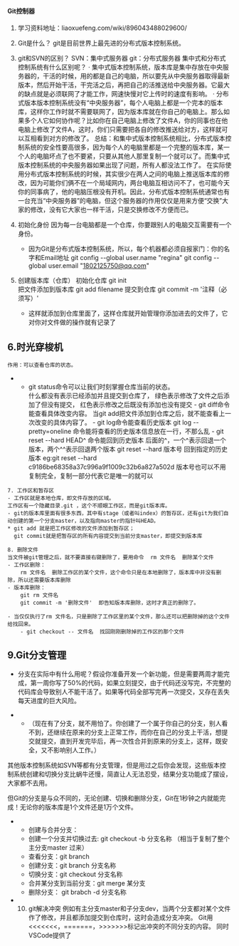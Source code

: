 #### Git控制器

1. 学习资料地址：liaoxuefeng.com/wiki/896043488029600/
2. Git是什么？
    git是目前世界上最先进的分布式版本控制系统。
3. git和SVN的区别？
    SVN：集中式服务器
    git：分布式服务器
    集中式和分布式控制系统有什么区别呢？
       · 集中式版本控制系统，版本库是集中存放在中央服务器的，干活的时候，用的都是自己的电脑，所以要先从中央服务器取得最新版本，然后开始干活，干完活之后，再把自己的活推送给中央服务器。它最大的缺点就是必须联网了才能工作，网速快慢对它上传时的速度有影响。
       · 分布式版本版本控制系统没有“中央服务器”，每个人电脑上都是一个完本的版本库，这样你工作时就不需要联网了，因为版本库就在你自己的电脑上。那么如果多个人它如何协作呢？比如你在自己电脑上修改了文件A，你的同事也在他电脑上修改了文件A，这时，你们只需要把各自的修改推送给对方，这样就可以互相看到对方的修改了。
         总结：和集中式版本控制系统相比，分布式版本控制系统的安全性要高很多，因为每个人的电脑里都是一个完整的版本库，某一个人的电脑坏点了也不要紧，只要从其他人那里复制一个就可以了。而集中式版本控制系统的中央服务器如果出现了问题，所有人都没法工作了。
       在实际使用分布式版本控制系统的时候，其实很少在两人之间的电脑上推送版本库的修改，因为可能你们俩不在一个局域网内，两台电脑互相访问不了，也可能今天你的同事病了，他的电脑压根没有开机。因此，分布式版本控制系统通常也有一台充当“中央服务器”的电脑，但这个服务器的作用仅仅是用来方便“交换”大家的修改，没有它大家也一样干活，只是交换修改不方便而已。

4. 初始化身份
    因为每一台电脑都是一个仓库，你要跟别人的电脑交互需要有一个身份。
    - 因为Git是分布式版本控制系统，所以，每个机器都必须自报家门：你的名字和Email地址
        git config --global user.name "regina"
        git config --global user.email "1802125750@qq.com"

5. 创建版本库（仓库）
    初始化仓库      git init     
    把文件添加到版本库      git add filename
    提交到仓库    git commit -m '注释（必须写）'
    - 这样就添加到仓库里面了，这样仓库就开始管理你添加进去的文件了，它对你对文件做的操作就有记录了

## 6.时光穿梭机
    作用：可以查看仓库的状态。
*    - git status命令可以让我们时刻掌握仓库当前的状态。   
    什么都没有表示已经添加并且提交到仓库了， 绿色表示修改了文件之后添加了但没有提交， 红色表示修改之后既没有添加也没有提交
    - git diff命令能查看具体改变内容。   当git add把文件添加到仓库之后，就不能查看上一次改变的具体内容了。
    - git log命令能查看历史版本
      git log --pretty=oneline  命令能将查看的历史版本信息放在一行，不那么乱
    - git reset --hard HEAD^ 命令能回到历史版本 后面的^，一个^表示回退一个版本，两个^^表示回退两个版本
      git reset --hard 版本号  回到指定的历史版本   eg:git reset --hard c9186be68358a37c996a9f1009c32b6a827a502d 
                        版本号也可以不用复制完全，复制一部分代表它是唯一的就可以

    7. 工作区和暂存区
    - 工作区就是本地仓库，即文件存放的区域。
    工作区有一个隐藏目录.git ，这个不顺眼工作区，而是git版本库。
    - git的版本库里面有很多东西，其中有stage（或者叫index）的暂存区，还有git为我们自动创建的第一个分支master，以及指向master的指针叫HEAD。
    * git add 就是把工作区修改的文件添加到暂存区；
      git commit就是把暂存区的所有内容提交到当前分支master，即提交到版本库

    8. 删除文件
    当文件被git管理之后，就不要直接右键删除了，要用命令  rm 文件名  删除某个文件
    - 工作区删除：
        rm 文件名  删除工作区的某个文件，这个命令只是在本地删除了，版本库中并没有删除，所以还需要版本库删除
    - 版本库删除：
        git rm 文件名
        git commit -m '删除文件'  即告知版本库删除，这时才真正的删除了。

    - 当仅仅执行了rm 文件名，只是删除了工作区里的某个文件，那么还可以把删除掉的这个文件给找回来。
        - git checkout -- 文件名  找回刚刚删除掉的工作区的那个文件   

## 9.Git分支管理
*   分支在实际中有什么用呢？假设你准备开发一个新功能，但是需要两周才能完成，第一周你写了50%的代码，如果立刻提交，由于代码还没写完，不完整的代码库会导致别人不能干活了。如果等代码全部写完再一次提交，又存在丢失每天进度的巨大风险。

* - （现在有了分支，就不用怕了。你创建了一个属于你自己的分支，别人看不到，还继续在原来的分支上正常工作，而你在自己的分支上干活，想提交就提交，直到开发完毕后，再一次性合并到原来的分支上，这样，既安全，又不影响别人工作。）

其他版本控制系统如SVN等都有分支管理，但是用过之后你会发现，这些版本控制系统创建和切换分支比蜗牛还慢，简直让人无法忍受，结果分支功能成了摆设，大家都不去用。

但Git的分支是与众不同的，无论创建、切换和删除分支，Git在1秒钟之内就能完成！无论你的版本库是1个文件还是1万个文件。

*   - 创建与合并分支：
    - 创建一个分支并切换过去:  git checkout -b 分支名称     （相当于复制了整个主分支master 过来）
    - 查看分支：git branch 
    - 创建分支：git branch  分支名称
    - 切换分支：git checkout 分支名称
    - 合并某分支到当前分支：git merge 某分支
    - 删除分支： git brabch -d 分支名称

*  10. git解决冲突
    例如有主分支master和子分支dev，当两个分支都对某个文件作了修改，并且都添加提交到仓库时，这时会造成分支冲突。
    Git用<<<<<<<，=======，>>>>>>>标记出冲突的不同分支的内容。
    同时VSCode提供了

